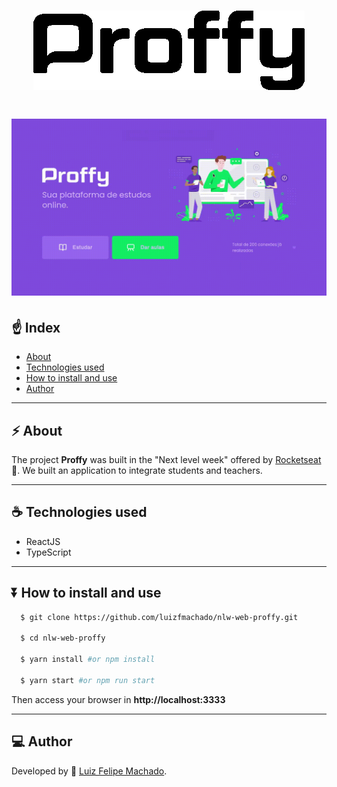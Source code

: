 <h1 align='center'>
  <img src='src/assets/images/logo.png'>
</h1>

<h1>
  <img src='src/assets/images/preview.gif'>
</h1>

## ☝ Index

- [About](#-About)
- [Technologies used](#-Technologies-used)
- [How to install and use](#-How-to-install-and-use)
- [Author](#-Author)

---

## ⚡ About

The project **Proffy** was built in the "Next level week" offered by [Rocketseat](https://rocketseat.com.br) 💜. We built an application to integrate students and teachers.

---

## ☕ Technologies used

- ReactJS
- TypeScript

---

## ⏬ How to install and use

```bash
  $ git clone https://github.com/luizfmachado/nlw-web-proffy.git

  $ cd nlw-web-proffy

  $ yarn install #or npm install

  $ yarn start #or npm run start

```
Then access your browser in **http://localhost:3333**

---

## 💻 Author

Developed by 💓 [Luiz Felipe Machado](https://instagram.com/luizfelipeemachado).
